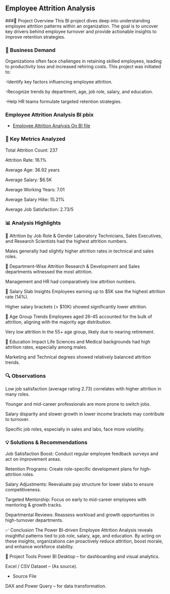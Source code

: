 ## Employee Attrition Analysis

###🧩 Project Overview
This BI project dives deep into understanding employee attrition patterns within an organization. The goal is to uncover key drivers behind employee turnover and provide actionable insights to improve retention strategies.

### 🏢 Business Demand
Organizations often face challenges in retaining skilled employees, leading to productivity loss and increased rehiring costs. This project was initiated to:

-Identify key factors influencing employee attrition.

-Recognize trends by department, age, job role, salary, and education.

-Help HR teams formulate targeted retention strategies.

### Employee Attrition Analysis BI pbix
- <a href = "https://github.com/RudraNSamal2000/Power-Bi/blob/main/Employee%20Attrition%20Analysis.pbix" > Employee Attrition Analysis On BI file </a>

### 📌 Key Metrics Analyzed
Total Attrition Count: 237

Attrition Rate: 16.1%

Average Age: 36.92 years

Average Salary: $6.5K

Average Working Years: 7.01

Average Salary Hike: 15.21%

Average Job Satisfaction: 2.73/5

### 📊 Analysis Highlights
🔹 Attrition by Job Role & Gender
Laboratory Technicians, Sales Executives, and Research Scientists had the highest attrition numbers.

Males generally had slightly higher attrition rates in technical and sales roles.

🔹 Department-Wise Attrition
Research & Development and Sales departments witnessed the most attrition.

Management and HR had comparatively low attrition numbers.

🔹 Salary Slab Insights
Employees earning up to $5K saw the highest attrition rate (14%).

Higher salary brackets (> $10K) showed significantly lower attrition.

🔹 Age Group Trends
Employees aged 26-45 accounted for the bulk of attrition, aligning with the majority age distribution.

Very low attrition in the 55+ age group, likely due to nearing retirement.

🔹 Education Impact
Life Sciences and Medical backgrounds had high attrition rates, especially among males.

Marketing and Technical degrees showed relatively balanced attrition trends.

### 🔍 Observations
Low job satisfaction (average rating 2.73) correlates with higher attrition in many roles.

Younger and mid-career professionals are more prone to switch jobs.

Salary disparity and slower growth in lower income brackets may contribute to turnover.

Specific job roles, especially in sales and labs, face more volatility.

### 💡 Solutions & Recommendations
Job Satisfaction Boost: Conduct regular employee feedback surveys and act on improvement areas.

Retention Programs: Create role-specific development plans for high-attrition roles.

Salary Adjustments: Reevaluate pay structure for lower slabs to ensure competitiveness.

Targeted Mentorship: Focus on early to mid-career employees with mentoring & growth tracks.

Departmental Reviews: Reassess workload and growth opportunities in high-turnover departments.

✅ Conclusion
The Power BI-driven Employee Attrition Analysis reveals insightful patterns tied to job role, salary, age, and education. By acting on these insights, organizations can proactively reduce attrition, boost morale, and enhance workforce stability.

📁 Project Tools
Power BI Desktop – for dashboarding and visual analytics.

Excel / CSV Dataset – (As source).

- <a herf = "" > Source File</a>

DAX and Power Query – for data transformation.


